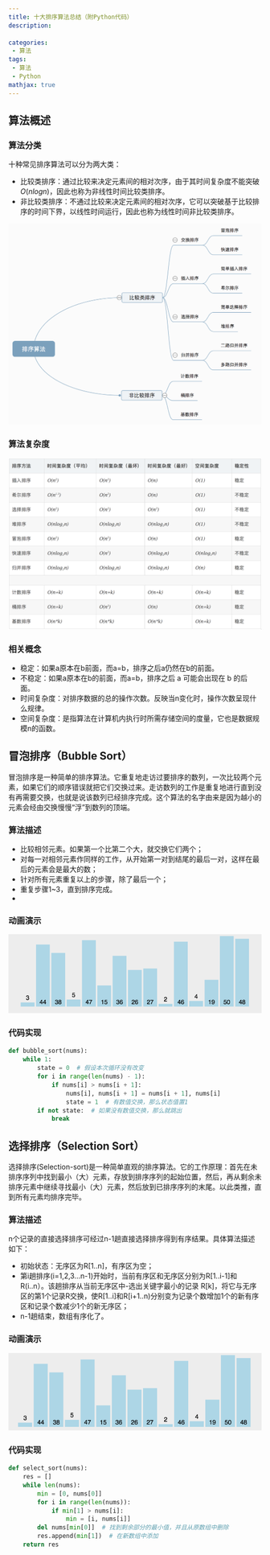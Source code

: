 ```yaml
---
title: 十大排序算法总结（附Python代码）
description: 

categories:
 - 算法 
tags:
 - 算法 
 - Python
mathjax: true
---
```




## 算法概述

### 算法分类
十种常见排序算法可以分为两大类： 
- 比较类排序：通过比较来决定元素间的相对次序，由于其时间复杂度不能突破 $O(nlogn)$，因此也称为非线性时间比较类排序。 
- 非比较类排序：不通过比较来决定元素间的相对次序，它可以突破基于比较排序的时间下界，以线性时间运行，因此也称为线性时间非比较类排序。 

![算法分类](/assets/imgs/2021/001.png)

### 算法复杂度
![算法复杂度](/assets/imgs/2021/002.png)

### 相关概念
- 稳定：如果a原本在b前面，而a=b，排序之后a仍然在b的前面。
- 不稳定：如果a原本在b的前面，而a=b，排序之后 a 可能会出现在 b 的后面。
- 时间复杂度：对排序数据的总的操作次数。反映当n变化时，操作次数呈现什么规律。
- 空间复杂度：是指算法在计算机内执行时所需存储空间的度量，它也是数据规模n的函数。 

## 冒泡排序（Bubble Sort）
冒泡排序是一种简单的排序算法。它重复地走访过要排序的数列，一次比较两个元素，如果它们的顺序错误就把它们交换过来。走访数列的工作是重复地进行直到没有再需要交换，也就是说该数列已经排序完成。这个算法的名字由来是因为越小的元素会经由交换慢慢“浮”到数列的顶端。 

### 算法描述
- 比较相邻元素。如果第一个比第二个大，就交换它们两个；
- 对每一对相邻元素作同样的工作，从开始第一对到结尾的最后一对，这样在最后的元素会是最大的数；
- 针对所有元素重复以上的步骤，除了最后一个；
- 重复步骤1~3，直到排序完成。
- 
### 动画演示
![Bubble Sort](/assets/imgs/2021/003.gif)

### 代码实现
```python
def bubble_sort(nums):
    while 1:
        state = 0  # 假设本次循环没有改变
        for i in range(len(nums) - 1):
            if nums[i] > nums[i + 1]:
                nums[i], nums[i + 1] = nums[i + 1], nums[i]
                state = 1  # 有数值交换，那么状态值置1
        if not state:  # 如果没有数值交换，那么就跳出
            break
```

## 选择排序（Selection Sort）
选择排序(Selection-sort)是一种简单直观的排序算法。它的工作原理：首先在未排序序列中找到最小（大）元素，存放到排序序列的起始位置，然后，再从剩余未排序元素中继续寻找最小（大）元素，然后放到已排序序列的末尾。以此类推，直到所有元素均排序完毕。 

### 算法描述
n个记录的直接选择排序可经过n-1趟直接选择排序得到有序结果。具体算法描述如下：
- 初始状态：无序区为R[1..n]，有序区为空；
- 第i趟排序(i=1,2,3…n-1)开始时，当前有序区和无序区分别为R[1..i-1]和R(i..n）。该趟排序从当前无序区中-选出关键字最小的记录 R[k]，将它与无序区的第1个记录R交换，使R[1..i]和R[i+1..n)分别变为记录个数增加1个的新有序区和记录个数减少1个的新无序区；
- n-1趟结束，数组有序化了。

### 动画演示
![Selection Sort](/assets/imgs/2021/004.gif)

### 代码实现

```python
def select_sort(nums):
    res = []
    while len(nums):
        min = [0, nums[0]]
        for i in range(len(nums)):
            if min[1] > nums[i]:
                min = [i, nums[i]]
        del nums[min[0]]  # 找到剩余部分的最小值，并且从原数组中删除
        res.append(min[1])  # 在新数组中添加
    return res
```
